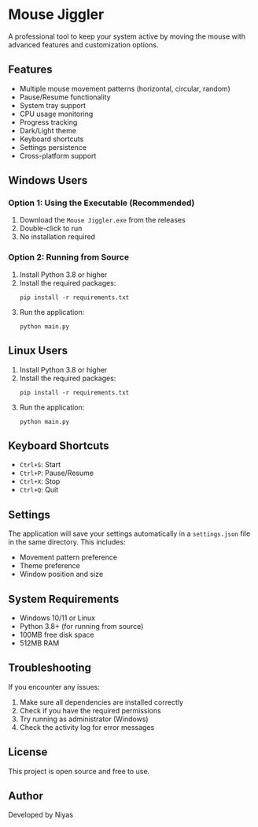 # Mouse Jiggler

A professional tool to keep your system active by moving the mouse with advanced features and customization options.

## Features

- Multiple mouse movement patterns (horizontal, circular, random)
- Pause/Resume functionality
- System tray support
- CPU usage monitoring
- Progress tracking
- Dark/Light theme
- Keyboard shortcuts
- Settings persistence
- Cross-platform support

## Windows Users

### Option 1: Using the Executable (Recommended)
1. Download the `Mouse Jiggler.exe` from the releases
2. Double-click to run
3. No installation required

### Option 2: Running from Source
1. Install Python 3.8 or higher
2. Install the required packages:
   ```
   pip install -r requirements.txt
   ```
3. Run the application:
   ```
   python main.py
   ```

## Linux Users

1. Install Python 3.8 or higher
2. Install the required packages:
   ```
   pip install -r requirements.txt
   ```
3. Run the application:
   ```
   python main.py
   ```

## Keyboard Shortcuts

- `Ctrl+S`: Start
- `Ctrl+P`: Pause/Resume
- `Ctrl+X`: Stop
- `Ctrl+Q`: Quit

## Settings

The application will save your settings automatically in a `settings.json` file in the same directory. This includes:
- Movement pattern preference
- Theme preference
- Window position and size

## System Requirements

- Windows 10/11 or Linux
- Python 3.8+ (for running from source)
- 100MB free disk space
- 512MB RAM

## Troubleshooting

If you encounter any issues:
1. Make sure all dependencies are installed correctly
2. Check if you have the required permissions
3. Try running as administrator (Windows)
4. Check the activity log for error messages

## License

This project is open source and free to use.

## Author

Developed by Niyas 